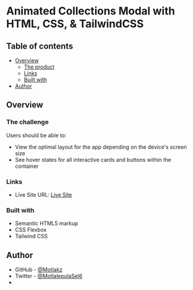 # Animated Collections Modal with HTML, CSS, & TailwindCSS

## Table of contents

- [Overview](#overview)
  - [The product](#the-product)
  - [Links](#links)
  - [Built with](#built-with)
- [Author](#author)

## Overview

### The challenge

Users should be able to:

- View the optimal layout for the app depending on the device's screen size
- See hover states for all interactive cards and buttons within the container

### Links

- Live Site URL: [Live Site](https://motlakz.github.io/collections-component/)

### Built with

- Semantic HTML5 markup
- CSS Flexbox
- Tailwind CSS

## Author

- GitHub - [@Motlakz](https://www.github.com/Motlakz)
- Twitter - [@MotlalepulaSel6](https://www.twitter.com/MotlalepulaSel6)
- 
